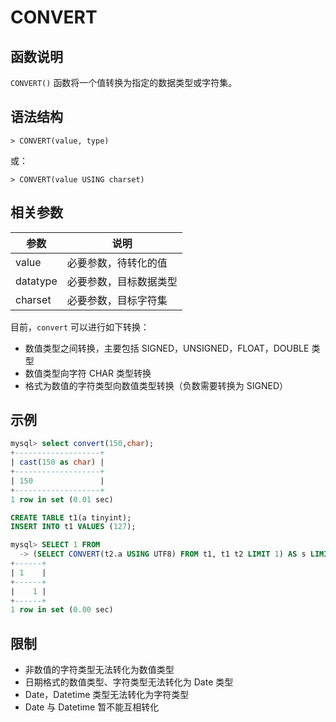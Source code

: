 # **CONVERT**

## **函数说明**

`CONVERT()` 函数将一个值转换为指定的数据类型或字符集。

## **语法结构**

```
> CONVERT(value, type)

```

或：

```
> CONVERT(value USING charset)
```

## **相关参数**

|  参数  | 说明 |
|  ----  | ----  |
| value  | 必要参数，待转化的值 |
| datatype  | 必要参数，目标数据类型 |
| charset | 必要参数，目标字符集 |

目前，`convert` 可以进行如下转换：

* 数值类型之间转换，主要包括 SIGNED，UNSIGNED，FLOAT，DOUBLE 类型
* 数值类型向字符 CHAR 类型转换
* 格式为数值的字符类型向数值类型转换（负数需要转换为 SIGNED）

## **示例**

```sql
mysql> select convert(150,char);
+-------------------+
| cast(150 as char) |
+-------------------+
| 150               |
+-------------------+
1 row in set (0.01 sec)
```

```sql
CREATE TABLE t1(a tinyint);
INSERT INTO t1 VALUES (127);

mysql> SELECT 1 FROM
  -> (SELECT CONVERT(t2.a USING UTF8) FROM t1, t1 t2 LIMIT 1) AS s LIMIT 1;
+------+
| 1    |
+------+
|    1 |
+------+
1 row in set (0.00 sec)
```

## **限制**

* 非数值的字符类型无法转化为数值类型
* 日期格式的数值类型、字符类型无法转化为 Date 类型
* Date，Datetime 类型无法转化为字符类型
* Date 与 Datetime 暂不能互相转化
